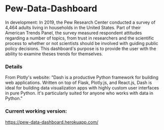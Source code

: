 # Pew-Data-Dashboard
In development: In 2019, the Pew Research Center conducted a survey of 4,464 adults living in households in the United States. Part of their American Trends Panel, the survey measured respondent attitudes regarding a number of topics, from trust in researchers and the scientific process to whether or not scientists should be involved with guiding public policy decisions. This dashboard's purpose is to provide the user with the ability to examine theses trends for themselves. 

### Details
From Plotly's website: "Dash is a productive Python framework for building web applications.
Written on top of Flask, Plotly.js, and React.js, Dash is ideal for building data visualization apps with highly custom user interfaces in pure Python. It's particularly suited for anyone who works with data in Python."

### Current working version:
https://pew-data-dashboard.herokuapp.com/
